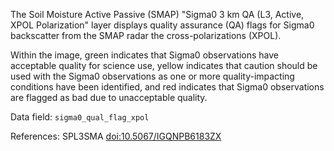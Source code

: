 The Soil Moisture Active Passive (SMAP) "Sigma0 3 km QA (L3, Active, XPOL Polarization" layer displays quality assurance (QA) flags for Sigma0 backscatter from the SMAP radar the cross-polarizations (XPOL).

Within the image, green indicates that Sigma0 observations have acceptable quality for science use, yellow indicates that caution should be used with the Sigma0 observations as one or more quality-impacting conditions have been identified, and red indicates that Sigma0 observations are flagged as bad due to unacceptable quality.

Data field: `sigma0_qual_flag_xpol`

References: SPL3SMA [doi:10.5067/IGQNPB6183ZX](https://doi.org/10.5067/IGQNPB6183ZX)